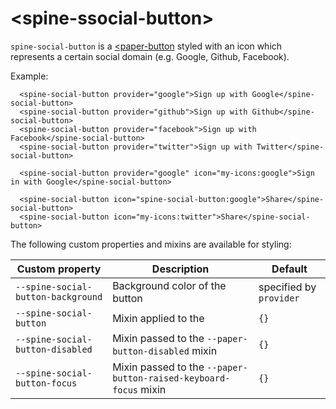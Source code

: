 # \<spine-ssocial-button\>

`spine-social-button` is a [<paper-button](https://www.webcomponents.org/element/PolymerElements/paper-button)
styled with an icon which represents a certain social domain (e.g. Google, Github, Facebook).

Example:
```
  <spine-social-button provider="google">Sign up with Google</spine-social-button>
  <spine-social-button provider="github">Sign up with Github</spine-social-button>
  <spine-social-button provider="facebook">Sign up with Facebook</spine-social-button>
  <spine-social-button provider="twitter">Sign up with Twitter</spine-social-button>

  <spine-social-button provider="google" icon="my-icons:google">Sign in with Google</spine-social-button>

  <spine-social-button icon="spine-social-button:google">Share</spine-social-button>
  <spine-social-button icon="my-icons:twitter">Share</spine-social-button>
```

The following custom properties and mixins are available for styling:

Custom property | Description | Default
----------------|-------------|----------
`--spine-social-button-background` | Background color of the button | specified by `provider`
`--spine-social-button` | Mixin applied to the <paper-button> | `{}`
`--spine-social-button-disabled` | Mixin passed to the `--paper-button-disabled` mixin| `{}`
`--spine-social-button-focus` | Mixin passed to the `--paper-button-raised-keyboard-focus` mixin | `{}`
